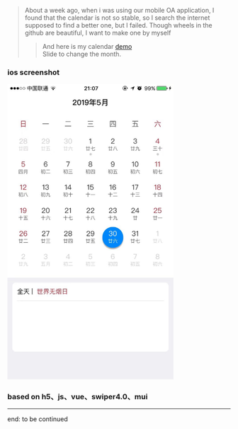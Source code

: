 > About a week ago, when i was using our mobile OA application, I found that the calendar is not so stable, so I search the internet supposed to find a better one, but I failed. Though wheels in the github are beautiful, I want to make one by myself </br>
>> And here is my calendar [demo](https://github.com/Lvlanqiu/h5-calendar)</br>
>> Slide to change the month.

### ios screenshot
<img src="https://github.com/Lvlanqiu/h5-calendar/blob/master/img/demo.jpg" width="375"/>

### based on h5、js、vue、swiper4.0、mui


---

end: to be continued
